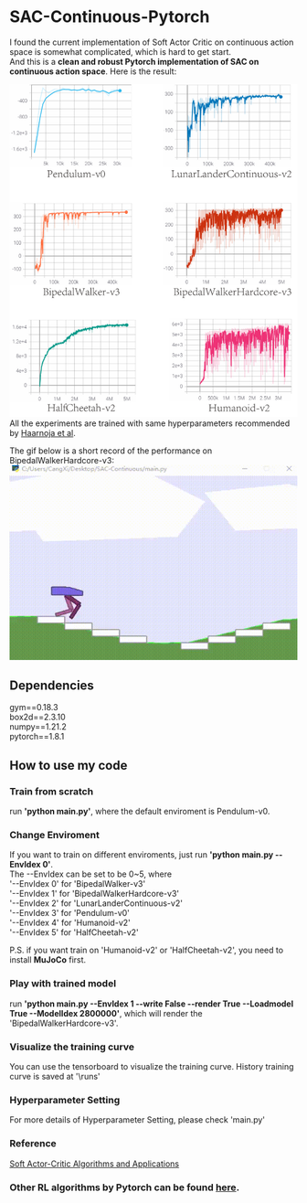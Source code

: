# SAC-Continuous-Pytorch
I found the current implementation of Soft Actor Critic on continuous action space is somewhat complicated, which is hard to get start.  
And this is a **clean and robust Pytorch implementation of SAC on continuous action space**. Here is the result:  
  
![avatar](https://github.com/XinJingHao/SAC-Continuous-Pytorch/blob/main/imgs/result.jpg)  
All the experiments are trained with same hyperparameters recommended by [Haarnoja et al](https://arxiv.org/pdf/1812.05905.pdf).  
  
The gif below is a short record of the performance on BipedalWalkerHardcore-v3:
![avatar](https://github.com/XinJingHao/SAC-Continuous-Pytorch/blob/main/imgs/BipedalWalkerHardcore-v3.gif)  

## Dependencies
gym==0.18.3  
box2d==2.3.10  
numpy==1.21.2  
pytorch==1.8.1  

## How to use my code
### Train from scratch
run **'python main.py'**, where the default enviroment is Pendulum-v0.  
### Change Enviroment
If you want to train on different enviroments, just run **'python main.py --EnvIdex 0'**.  
The --EnvIdex can be set to be 0~5, where   
'--EnvIdex 0' for 'BipedalWalker-v3'  
'--EnvIdex 1' for 'BipedalWalkerHardcore-v3'  
'--EnvIdex 2' for 'LunarLanderContinuous-v2'  
'--EnvIdex 3' for 'Pendulum-v0'  
'--EnvIdex 4' for 'Humanoid-v2'  
'--EnvIdex 5' for 'HalfCheetah-v2' 

P.S. if you want train on 'Humanoid-v2' or 'HalfCheetah-v2', you need to install **MuJoCo** first.
### Play with trained model
run **'python main.py --EnvIdex 1 --write False --render True --Loadmodel True --ModelIdex 2800000'**, which will render the 'BipedalWalkerHardcore-v3'.  
### Visualize the training curve
You can use the tensorboard to visualize the training curve. History training curve is saved at '\runs'
### Hyperparameter Setting
For more details of Hyperparameter Setting, please check 'main.py'
### Reference
[Soft Actor-Critic Algorithms and Applications](https://arxiv.org/pdf/1812.05905.pdf)

### Other RL algorithms by Pytorch can be found [here](https://github.com/XinJingHao/RL-Algorithms-by-Pytorch).
